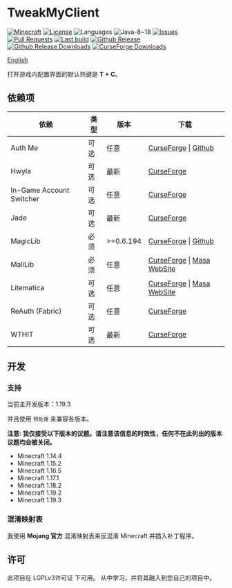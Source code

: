 # TweakMyClient

[![Minecraft](http://cf.way2muchnoise.eu/versions/Minecraft_478757_all.svg?badge_style=flat)](https://www.curseforge.com/minecraft/mc-mods/tweakmyclient/files)
[![License](https://img.shields.io/github/license/Hendrix-Shen/Tweak-My-Client?label=License&style=flat-square)](https://github.com/Hendrix-Shen/Tweak-My-Client/blob/master/LICENSE)
![Languages](https://img.shields.io/github/languages/top/Hendrix-Shen/Tweak-My-Client?style=flat-square)
![Java-8~18](https://img.shields.io/badge/Java-8%20%7C%209%20%7C%2010%20%7C%2011%20%7C%2012%20%7C%2013%20%7C%2014%20%7C%2015%20%7C%2016%20%7C%2017%20%7C%2018-orange?style=flat-square)
[![Issues](https://img.shields.io/github/issues/Hendrix-Shen/Tweak-My-Client?label=Issuess&style=flat-square)](https://github.com/Hendrix-Shen/Tweak-My-Client/issues)
[![Pull Requests](https://img.shields.io/github/issues-pr/Hendrix-Shen/Tweak-My-Client?label=Pull%20Requests&style=flat-square)](https://github.com/Hendrix-Shen/Tweak-My-Client/pulls)
[![Last build](https://img.shields.io/github/actions/workflow/status/Hendrix-Shen/Tweak-My-Client/CI.yml?label=Last%20build&style=flat-square&branch=dev)](https://github.com/Hendrix-Shen/Tweak-My-Client/actions/workflows/CI.yml)
[![Github Release](https://img.shields.io/github/v/release/Hendrix-Shen/Tweak-My-Client?label=Github%20Release&style=flat-square)](https://github.com/Hendrix-Shen/Tweak-My-Client/releases)
[![Github Release Downloads](https://img.shields.io/github/downloads/Hendrix-Shen/Tweak-My-Client/total?label=Github%20Release%20Downloads&style=flat-square)](https://github.com/Hendrix-Shen/Tweak-My-Client/releases)
[![CurseForge Downloads](http://cf.way2muchnoise.eu/478757.svg?badge_style=flat)](https://www.curseforge.com/minecraft/mc-mods/tweakmyclient)

[English](./README.md)

打开游戏内配置界面的默认热键是 **T + C**。

## 依赖项

| 依赖                       | 类型  | 版本         | 下载                                                                                                                                                 |
|--------------------------|-----|------------|----------------------------------------------------------------------------------------------------------------------------------------------------|
| Auth Me                  | 可选  | 任意         | [CurseForge](https://www.curseforge.com/minecraft/mc-mods/auth-me) &#124; [Github](https://github.com/axieum/authme)                               |
| Hwyla                    | 可选  | 最新         | [CurseForge](https://www.curseforge.com/minecraft/mc-mods/hwyla)                                                                                   |
| In-Game Account Switcher | 可选  | 任意         | [CurseForge](https://www.curseforge.com/minecraft/mc-mods/in-game-account-switcher)                                                                |
| Jade                     | 可选  | 最新         | [CurseForge](https://www.curseforge.com/minecraft/mc-mods/jade)                                                                                    |
| MagicLib                 | 必须  | \>=0.6.194 | [CurseForge](https://www.curseforge.com/minecraft/mc-mods/magiclib) &#124; [Github](https://github.com/Hendrix-Shen/MagicLib)                      |
| MaliLib                  | 必须  | 任意         | [CurseForge](https://www.curseforge.com/minecraft/mc-mods/malilib) &#124; [Masa WebSite](https://masa.dy.fi/mcmods/client_mods/?mod=malilib)       |
| Litematica               | 可选  | 任意         | [CurseForge](https://www.curseforge.com/minecraft/mc-mods/litematica) &#124; [Masa WebSite](https://masa.dy.fi/mcmods/client_mods/?mod=litematica) |
| ReAuth (Fabric)          | 可选  | 任意         | [CurseForge](https://www.curseforge.com/minecraft/mc-mods/reauth-fabric)                                                                           |
| WTHIT                    | 可选  | 最新         | [CurseForge](https://www.curseforge.com/minecraft/mc-mods/wthit)                                                                                   |

## 开发

### 支持

当前主开发版本：1.19.3

并且使用 `预处理` 来兼容各版本。

**注意: 我仅接受以下版本的议题。请注意该信息的时效性，任何不在此列出的版本议题均会被关闭。**

- Minecraft 1.14.4
- Minecraft 1.15.2
- Minecraft 1.16.5
- Minecraft 1.17.1
- Minecraft 1.18.2
- Minecraft 1.19.2
- Minecraft 1.19.3

### 混淆映射表

我使用 **Mojang 官方** 混淆映射表来反混淆 Minecraft 并插入补丁程序。

## 许可

此项目在 LGPLv3许可证 下可用。 从中学习，并将其融入到您自己的项目中。